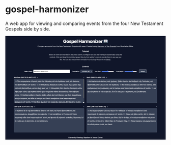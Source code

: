 # gospel-harmonizer

A web app for viewing and comparing events from the four New Testament Gospels side by side.

![Picture of the UI](./preview.png 'Preview of the UI')
